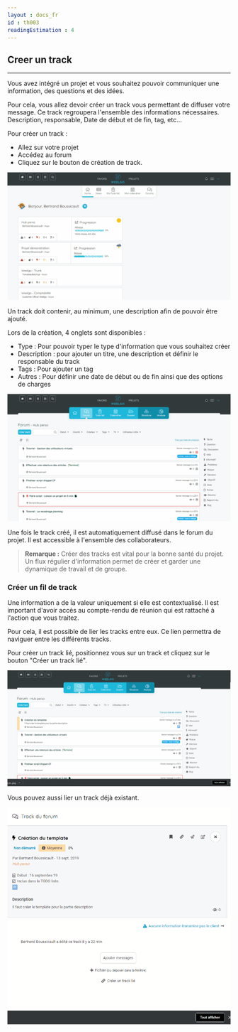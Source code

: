 ```yaml
---
layout : docs_fr
id : th003
readingEstimation : 4
---
```



## Creer un track
---------------

Vous avez intégré un projet et vous souhaitez pouvoir communiquer une information, des questions et des idées. 

Pour cela, vous allez devoir créer un track vous permettant de diffuser votre message. Ce track regroupera l'ensemble des informations nécessaires. Description, responsable, Date de début et de fin, tag, etc...

Pour créer un track : 
* Allez sur votre projet
* Accédez au forum
* Cliquez sur le bouton de création de track. 

<p align="center">
<img src="boutonCreationTrack.gif">
</p>


Un track doit contenir, au minimum, une description afin de pouvoir être ajouté. 

Lors de la création, 4 onglets sont disponibles : 
* Type : Pour pouvoir typer le type d'information que vous souhaitez créer
* Description : pour ajouter un titre, une description et définir le responsable du track
* Tags : Pour ajouter un tag
* Autres : Pour définir une date de début ou de fin ainsi que des options de charges 


<p align="center">
<img src="creationTrack.gif">
</p>

Une fois le track créé, il est automatiquement diffusé dans le forum du projet. Il est accessible à l'ensemble des collaborateurs. 


> **Remarque :**
> Créer des tracks est vital pour la bonne santé du projet. Un flux régulier d'information permet de créer et garder une dynamique de travail et de groupe. 
> 

### Créer un fil de track

Une information a de la valeur uniquement si elle est contextualisé. Il est important d'avoir accès au compte-rendu de réunion qui est rattaché à l'action que vous traitez. 

Pour cela, il est possible de lier les tracks entre eux. Ce lien permettra de naviguer entre les différents tracks. 

Pour créer un track lié, positionnez vous sur un track et cliquez sur le bouton "Créer un track lié". 

<p align="center">
<img src="creationTrackLie.gif">
</p>


Vous pouvez aussi lier un track déjà existant.

<p align="center">
<img src="ajoutLienTrack.gif">
</p>

